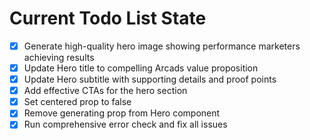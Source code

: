 <!-- DO NOT EDIT - Managed by todo_list tool -->
<!-- Updated: 2025-10-01T20:52:38.863Z -->

# Current Todo List State

- [x] Generate high-quality hero image showing performance marketers achieving results
- [x] Update Hero title to compelling Arcads value proposition
- [x] Update Hero subtitle with supporting details and proof points
- [x] Add effective CTAs for the hero section
- [x] Set centered prop to false
- [x] Remove generating prop from Hero component
- [x] Run comprehensive error check and fix all issues
